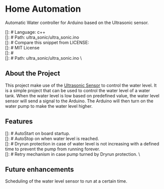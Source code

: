 # Home Automation

Automatic Water controller for Arduino based on the Ultrasonic sensor.

[]: # Language: c++ \
[]: # Path: ultra_sonic/ultra_sonic.ino \
[]: # Compare this snippet from LICENSE: \
[]: # MIT License \
[]: # \
[]: # Path: ultra_sonic/ultra_sonic.ino \

## About the Project

This project make use of the [Ultrasonic Sensor](https://arduinogetstarted.com/tutorials/arduino-ultrasonic-sensor) to control the water level. It is a simple project that can be used to control the water level of a water tank. When the water level is low based on predefined value, the water level sensor will send a signal to the Arduino. The Arduino will then turn on the water pump to make the water level higher.

## Features

[]: # AutoStart on board startup. \
[]: # AutoStop on when water level is reached. \
[]: # Dryrun protection in case of water level is not increasing with a defined time to prevent the pump from running forever. \
[]: # Retry mechanism in case pump turned by Dryrun protection. \

## Future enhancements

Scheduling of the water level sensor to run at a certain time.
